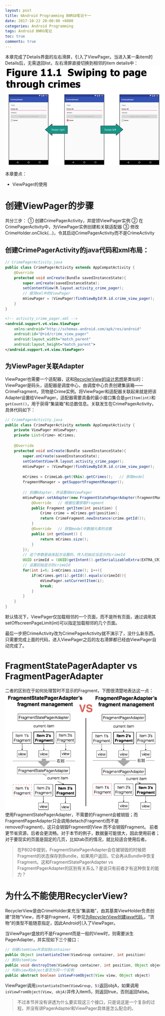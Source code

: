 ```yaml
---
layout: post
title: 《Android Programming BNRG》笔记十一
date: 2017-10-22 20:00:00 +0800
categories: Android Programming
tags: Android BNRG笔记
toc: true
comments: true
---
```

本章完成了Details界面的左右滑屏，引入了ViewPager。当进入某一条item的Details后，无需退回list，左右滑屏直接切换到相邻的item details中：
![](1022AndroidProgrammingBNRG11/img02.png)

本章要点：
- ViewPager的使用
<!-- more -->

# 创建ViewPager的步骤
共分三步：
① 创建CrimePagerActivity，并提领ViewPager实例
② 在CrimePagerActivity中，为ViewPager实例创建和关联适配器
③ 修改CrimeHolder.onClick(...)，令其启动CrimePagerActivity而不是CrimeActivity

## 创建CrimePagerActivity的java代码和xml布局：
``` java
// CrimePagerActivity.java
public class CrimePagerActivity extends AppCompatActivity {
    @Override
    protected void onCreate(Bundle savedInstanceState){
        super.onCreate(savedInstanceState);
        setContentView(R.layout.activity_crime_pager);
        // 提领xml中的ViewPager
        mViewPager = (ViewPager)findViewById(R.id.crime_view_pager);
    }
}
```
``` xml
<!-- activity_crime_pager.xml -->
<android.support.v4.view.ViewPager
    xmlns:android="http://schemas.android.com/apk/res/android"
    android:id="@+id/crime_view_pager"
    android:layout_width="match_parent"
    android:layout_height="match_parent">
</android.support.v4.view.ViewPager>
```

## 为ViewPager关联Adapter
ViewPager也需要一个适配器，这和[RecyclerView的设计思想](/2016/10/19/2017/1019AndroidProgrammingBNRG08/#RecyclerView的设计思想)是类似的：ViewPager是码头，适配器是调度中心，由调度中心负责创建集装箱——CrimeFragment，货物是Crime实例。将ViewPager和适配器关联起来就是把该Adapter设置给ViewPager，适配器需要具备的最小接口集合是`getItem(int)`和`getCount()`，用于获得“集装箱”和总数信息。关联发生在CrimePagerActivity，具体代码如下：
``` java
// CrimePagerActivity.java
public class CrimePagerActivity extends AppCompatActivity {
    private ViewPager mViewPager;
    private List<Crime> mCrimes;

    @Override
    protected void onCreate(Bundle savedInstanceState){
        super.onCreate(savedInstanceState);
        setContentView(R.layout.activity_crime_pager);
        mViewPager = (ViewPager)findViewById(R.id.crime_view_pager);

        mCrimes = CrimeLab.get(this).getCrimes();	// 获取model
        fragmentManager = getSupportFragmentManager();

        // 创建Adapter，并设置给mViewPager
        mViewPager.setAdapter(new FragmentStatePagerAdapter(fragmentManager) {
            @Override   // 根据位置获取Fragment
            public Fragment getItem(int position) {
                Crime crime = mCrimes.get(position);
                return CrimeFragment.newInstance(crime.getId());
            }
            @Override	// 获取model中数据元素的总数
            public int getCount() {	
                return mCrimes.size();
            }
        });
        // 这个参数是由发起方设置的，传入初始应当显示的crimeId
        UUID crimeId = (UUID)getIntent().getSerializableExtra(EXTRA_CRIME_ID);
        // 设置初始显示的crimeId
        for(int i=0; i<mCrimes.size(); i++){
            if(mCrimes.get(i).getId().equals(crimeId)){
                mViewPager.setCurrentItem(i);
                break;
            }
        }
    }
}
```

默认情况下，ViewPager仅加载相邻的一个页面，而不是所有页面，通过调用其setOffscreenPageLimit(int)可以指定加载相邻的几个页面。

最后一步把CrimeActivity改为CrimePagerActivity就不演示了，没什么新东西。只需要完成上面的代码，进入ViewPager之后的左右滑屏都已经由ViewPager自动完成了。

# FragmentStatePagerAdapter vs FragmentPagerAdapter
二者的区别在于如何处理暂时不显示的Fragment，下图很清楚地表达这一点：
![](1022AndroidProgrammingBNRG11/img01.png)
使用FragmentStatePagerAdapter，不需要的Fragment会被销毁；而FragmentPagerAdapter只会调用detach(Fragment)而不是remove(Fragment)，这只会销毁Fragment的View 而不会销毁Fragment。
前者更节省资源，后者会更流畅。对于本节的例子，数据量可能很大，因此使用前者；对于要现实的页面是固定的几页，比如tab页的情况，就比较适合使用后者。

> 在P802中提到，FragmentStatePagerAdapter会在被销毁的时候把Fragment的状态保存到Bundle，如果用户返回，它会再从Bundle中恢复Fragment。这和FragmentStatePagerAdapter vs FragmentPagerAdapter的区别有关系么？是说只有前者才有这种恢复的能力？

# 为什么不能使用RecyclerView?
RecyclerView是由CrimeHolder来充当“集装箱”，由其基类ViewHolder负责创建“货物”View，而不是Fragment，可参见[为RecyclerView创建java代码
](/2016/10/19/2017/1019AndroidProgrammingBNRG08/#为RecyclerView创建java代码)。“货物”的类型不能随意指定，因此Android引入了ViewPager。

当ViewPager盛放的不是Fragment而是一般的View时，则需要派生PagerAdapter，并实现如下三个接口：
``` java
// 创建itemView并添加到container
public Object instantiateItem(ViewGroup container, int position)
// 删除itemView
public void destroyItem(ViewGroup container, int position, Object object)
// 判断view和object是否为同一个实例
public abstract boolean isViewFromObject(View view, Object object)
```
ViewPager调用`instantiateItem(ViewGroup, 5)`返回objA，如果调用`isViewFromObject(View, objA)`并传入item5，则返回true，否则返回false。

> 不过本节并没有讲透为什么要实现这三个接口，只是说这是一个复杂的过程，并没有讲PagerAdapter和ViewPager具体是怎么配合的。



